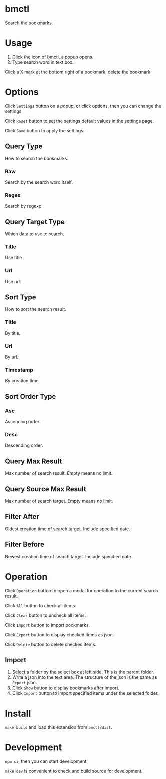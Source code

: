 # bmctl

Search the bookmarks.

# Usage

1. Click the icon of bmctl, a popup opens.
2. Type search word in text box.

Click a X mark at the bottom right of a bookmark, delete the bookmark.

# Options

Click `Settings` button on a popup, or click options, then you can change the settings.

Click `Reset` button to set the settings default values in the settings page.

Click `Save` button to apply the settings.

## Query Type

How to search the bookmarks.

### Raw

Search by the search word itself.

### Regex

Search by regexp.

## Query Target Type

Which data to use to search.

### Title

Use title

### Url

Use url.

## Sort Type

How to sort the search result.

### Title

By title.

### Url

By url.

### Timestamp

By creation time.

## Sort Order Type

### Asc

Ascending order.

### Desc

Descending order.

## Query Max Result

Max number of search result.
Empty means no limit.

## Query Source Max Result

Max number of search target.
Empty means no limit.

## Filter After

Oldest creation time of search target.
Include specified date.

## Filter Before

Newest creation time of search target.
Include specified date.

# Operation

Click `Operation` button to open a modal for operation to the current search result.

Click `All` button to check all items.

Click `Clear` button to uncheck all items.

Click `Import` button to import bookmarks.

Click `Export` button to display checked items as json.

Click `Delete` button to delete checked items.

## Import

1. Select a folder by the select box at left side. This is the parent folder.
2. Write a json into the text area. The structure of the json is the same as `Export` json.
3. Click `Show` button to display bookmarks after import.
4. Click `Import` button to import specified items under the selected folder.

# Install

`make build` and load this extension from `bmctl/dist`.

# Development

`npm ci`, then you can start development.

`make dev` is convenient to check and build source for development.
